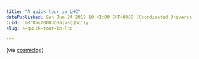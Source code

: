 ```yaml
---
title: "A quick tour in LHC"
datePublished: Sun Jun 24 2012 10:41:00 GMT+0000 (Coordinated Universal Time)
cuid: cm8r8brz0003o0aju8gqbcjzy
slug: a-quick-tour-in-lhc

---
```



(via [cosmiclog](http://cosmiclog.msnbc.msn.com/_news/2012/05/04/11542567-cartoons-visualize-the-higgs-boson))